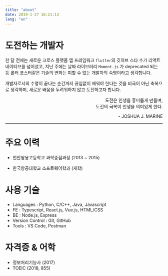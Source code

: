 ```yaml
---
title: "about"
date: 2019-1-27 16:21:13
lang: "en"
---
```


# 도전하는 개발자

한 달 전에는 새로운 크로스 플랫폼 앱 프레임워크 `flutter`의 깃허브 스타 수가 리액트 네이티브를 넘어섰고, 지난 주에는 날짜 라이브러리 `Moment.js` 가 deprecated 되는 등 롤러 코스터같은 기술의 변화는 피할 수 없는 개발자의 숙명이라고 생각합니다.

개발자로서의 수명이 끝나는 순간까지 끊임없이 배워야 한다는 것을 비극이 아닌 축복으로 생각하며, 새로운 배움을 두려워하지 않고 도전하고자 합니다.

<div style = "font-size: 0.88rem; text-align: right;">도전은 인생을 흥미롭게 만들며,<br>  
도전의 극복이 인생을 의미있게 한다.<br>
<div style = "margin-top: 0.8rem"></div>
- JOSHUA J. MARINE
</div>

---

# 주요 이력

- 천안쌍용고등학교 과학중점과정 (2013 ~ 2015)

- 한국항공대학교 소프트웨어학과 (재학)

# 사용 기술

- Languages : Python, C/C++, Java, Javascript
- FE : Typescript, React.js, Vue.js, HTML/CSS
- BE : Node.js, Express
- Version Control : Git, GitHub
- Tools : VS Code, Postman

# 자격증 & 어학

- 정보처리기능사 (2017)
- TOEIC (2018, 855)
